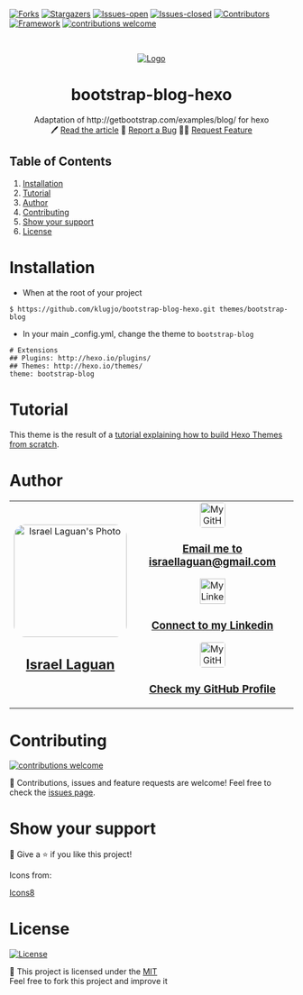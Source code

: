 <!-- PROJECT SHIELDS -->
[![Forks][forks-shield]][forks-url]
[![Stargazers][stars-shield]][stars-url]
[![Issues-open][issues-open-shield]][issues-url]
[![Issues-closed][issues-closed-shield]][issues-url]
[![Contributors][contributors-shield]][contributors-url]
[![Framework][badge-framework]][framework-url]
[![contributions welcome][contributions-welcome]][issues-url]

<!-- PROJECT LOGO -->
<br />
<p align="center">
  <a href="https://">
	  <img src="https://img.icons8.com/color/96/000000/full-image.png" alt="Logo"/>
  </a>

  <h1 align="center">
	bootstrap-blog-hexo
  </h1>

  <p align="center">
    Adaptation of http://getbootstrap.com/examples/blog/ for hexo
    <br />
	  🖊️
    <a href="https://github.com/Israel-Laguan/bootstrap-blog-hexo/edit/master/README.md">Read the article</a>
    🐞
    <a href="https://github.com/Israel-Laguan/<repo>/issues">Report a Bug</a>
    🙋‍♂️
    <a href="https://github.com/Israel-Laguan/<repo>/issues">Request Feature</a>
  </p>
</p>

## Table of Contents

1. [Installation](#installation)
2. [Tutorial](#tutorial)
3. [Author](#author)
4. [Contributing](#contributing)
5. [Show your support](#show-your-support)
6. [License](#license)

# Installation

- When at the root of your project

```
$ https://github.com/klugjo/bootstrap-blog-hexo.git themes/bootstrap-blog
```

- In your main _config.yml, change the theme to `bootstrap-blog`

```
# Extensions
## Plugins: http://hexo.io/plugins/
## Themes: http://hexo.io/themes/
theme: bootstrap-blog
```

# Tutorial

This theme is the result of a [tutorial explaining how to build Hexo Themes from scratch](http://www.codeblocq.com/2016/03/Create-an-Hexo-Theme-Part-1-Index/).

# Author

<table style="width:100%">
  <tr>
    <td>
        <div align="center">
            <a href="./docs/img/photo.png" target="_blank" rel="author">
                <img src="https://avatars2.githubusercontent.com/u/36519478?s=460&v=4" style="border-radius: 10%; min-width: 100px;" alt="Israel Laguan's Photo" width="200px">
            </a>
            <h2>
                <a href="https://israel-laguan.github.io/" target="_blank" rel="author">
                    Israel Laguan
                </a>
            </h2>
        </div>
    </td>
    <td>
        <div align="center">
            <a href="mailto:israellaguan@gmail.com" target="_blank" rel="author">
                <img src="https://img.icons8.com/color/48/000000/message-squared.png" style="border-radius: 10%" alt="My GitHub" height="45px">
                <h3>
                    Email me to 
                    <a href="mailto:israellaguan@gmail.com">
                        israellaguan@gmail.com
                    </a>
                </h3>
            </a>
            <a href="https://www.linkedin.com/in/israellaguan/" target="_blank" rel="author">
                <img src="https://img.icons8.com/color/48/000000/linkedin.png" alt="My Linkedin" height="45px">
                <h3>
                    Connect to my Linkedin
                </h3>
            </a>
            <a href="https://github.com/Israel-Laguan" target="_blank" rel="author">
                <img src="https://img.icons8.com/color/48/000000/github--v1.png" 
			style="border-radius: 10%" alt="My GitHub" height="45px"
		>
                <h3>
                    Check my GitHub Profile
                </h3>
            </a>
        </div>
    </td>
  </tr>
</table> 

# Contributing

[![contributions welcome][contributions-welcome]][issues-url]

🤝 Contributions, issues and feature requests are welcome!
Feel free to check the [issues page][issues-url].

# Show your support

🤗 Give a ⭐️ if you like this project!

Icons from:

<a href="https://icons8.com/icon/13917/full-image">Icons8</a>

# License

[![License][badge-license]](http://badges.mit-license.org)

📝 This project is licensed under the [MIT](LICENSE)\
Feel free to fork this project and improve it

<!-- MARKDOWN LINKS & IMAGES -->
[contributors-shield]: https://img.shields.io/github/contributors/Israel-Laguan/bootstrap-blog-hexo?style=for-the-badge
[contributors-url]: https://github.com/Israel-Laguan/bootstrap-blog-hexo/graphs/contributors
[forks-shield]: https://img.shields.io/github/forks/Israel-Laguan/bootstrap-blog-hexo?style=for-the-badge
[forks-url]: https://github.com/Israel-Laguan/<repo>/network/members
[stars-shield]: https://img.shields.io/github/stars/Israel-Laguan/bootstrap-blog-hexo?style=for-the-badge
[stars-url]: https://github.com/Israel-Laguan/<repo>/stargazers
[issues-open-shield]: https://img.shields.io/github/issues/Israel-Laguan/bootstrap-blog-hexo?style=for-the-badge
[issues-url]: https://github.com/Israel-Laguan/bootstrap-blog-hexo/issues
[issues-closed-shield]: https://img.shields.io/github/issues-closed/Israel-Laguan/bootstrap-blog-hexo?style=for-the-badge
[badge-framework]: https://img.shields.io/badge/framework-here-9cf?style=for-the-badge
[framework-url]: https://google.com
[contributions-welcome]: https://img.shields.io/badge/contributions-welcome-brightgreen.svg?style=for-the-badge
[badge-license]: https://img.shields.io/:license-mit-blue.svg?style=for-the-badge
